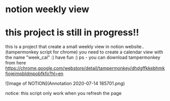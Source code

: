 # notion weekly view

# this project is still in progress!! 

this is a project that create a small weekly view in notion website.. (tampermonkey script for chrome)
you need to create a calendar view with the name "week_cal" :)
have fun :)
ps - you can download tampermonkey from here https://chrome.google.com/webstore/detail/tampermonkey/dhdgffkkebhmkfjojejmpbldmpobfkfo?hl=en


![Image of NOTION](Annotation 2020-07-14 185701.png)


notice: this script only work when you refresh the page 

